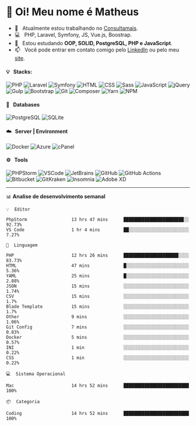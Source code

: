 # 👋 Oi! Meu nome é Matheus

- 🔭 &nbsp; Atualmente estou trabalhando no [Consultamais](https://consultamais.com.br/).
- 💻 &nbsp; PHP, Laravel, Symfony, JS, Vue.js, Boostrap.
- 🌱 &nbsp; Estou estudando **OOP, SOLID, PostgreSQL, PHP e JavaScript**.
- 📫 &nbsp; Você pode entrar em contato comigo pelo [LinkedIn](https://www.linkedin.com/in/matheuscamargoxavier/) ou pelo meu [site](https://matheuscamargo.co).

#### 💡 &nbsp; Stacks:
![PHP](https://img.shields.io/badge/-PHP-777BB4?&logo=php&logoColor=FFFFFF)
![Laravel](https://img.shields.io/badge/-Laravel-FF2D20?&logo=laravel&logoColor=FFFFFF)
![Symfony](https://img.shields.io/badge/-Symfony-000000?&logo=symfony&logoColor=FFFFFF)
![HTML](https://img.shields.io/badge/-HTML-E34F26?&logo=html5&logoColor=FFFFFF)
![CSS](https://img.shields.io/badge/-CSS-1572B6?&logo=css3&logoColor=FFFFFF)
![Sass](https://img.shields.io/badge/-Sass-CC6699?&logo=sass&logoColor=FFFFFF)
![JavaScript](https://img.shields.io/badge/-JavaScript-F7DF1E?&logo=javascript&logoColor=FFFFFF)
![jQuery](https://img.shields.io/badge/-jQuery-0769AD?&logo=jquery&logoColor=FFFFFF)
![Gulp](https://img.shields.io/badge/-Gulp-CF4647?&logo=gulp&logoColor=FFFFFF)
![Bootstrap](https://img.shields.io/badge/-Bootstrap-7952B3?&logo=bootstrap&logoColor=FFFFFF)
![Git](https://img.shields.io/badge/-Git-F05032?&logo=git&logoColor=FFFFFF)
![Composer](https://img.shields.io/badge/-Composer-885630?&logo=composer&logoColor=FFFFFF)
![Yarn](https://img.shields.io/badge/-Yarn-2C8EBB?&logo=yarn&logoColor=FFFFFF)
![NPM](https://img.shields.io/badge/-npm-CB3837?&logo=npm&logoColor=FFFFFF)

#### 💾 &nbsp; Databases
![PostgreSQL](https://img.shields.io/badge/-PostgreSQL-336791?&logo=PostgreSQL&logoColor=FFFFFF)
![SQLite](https://img.shields.io/badge/-SQLite-003B57?&logo=SQLite&logoColor=FFFFFF)

#### ☁️ &nbsp; Server | Environment
![Docker](https://img.shields.io/badge/-Docker-2496ED?&logo=docker&logoColor=FFFFFF)
![Azure](https://img.shields.io/badge/-Azure-0089D6?&logo=microsoft%20azure&logoColor=FFFFFF)
![cPanel](https://img.shields.io/badge/-cPanel-FF6C2C?&logo=cpanel&logoColor=FFFFFF)

#### ⚙️ &nbsp; Tools
![PHPStorm](https://img.shields.io/badge/-PHPStorm-000000?&logo=PHPStorm&logoColor=FFFFFF)
![VSCode](https://img.shields.io/badge/-VSCode-007ACC?&logo=Visual%20Studio%20Code&logoColor=FFFFFF) 
![JetBrains](https://img.shields.io/badge/-JetBrains-000000?&logo=jetbrains&logoColor=FFFFFF) 
![GitHub](https://img.shields.io/badge/-GitHub-181717?&logo=github&logoColor=FFFFFF) 
![GitHub Actions](https://img.shields.io/badge/-GitHub%20Actions-181717?&logo=GitHub%20Actions&logoColor=FFFFFF) 
![Bitbucket](https://img.shields.io/badge/-Bitbucket-0052CC?&logo=bitbucket&logoColor=FFFFFF)
![GitKraken](https://img.shields.io/badge/-GitKraken-179287?&logo=GitKraken&logoColor=FFFFFF)
![Insomnia](https://img.shields.io/badge/-Insomnia-5849BE?&logo=Insomnia&logoColor=FFFFFF)
![Adobe XD](https://img.shields.io/badge/-Adobe%20XD-FF61F6?&logo=adobe%20xd&logoColor=FFFFFF) 
_______

📊  **Analise de desenvolvimento semanal**
```text
💡  Editor

PhpStorm                 13 hrs 47 mins      ███████████████████████░░     92.73%
VS Code                  1 hr 4 mins         ██░░░░░░░░░░░░░░░░░░░░░░░      7.27%
```
```text
💬  Linguagem

PHP                      12 hrs 26 mins      █████████████████████░░░░     83.73%
HTML                     47 mins             █░░░░░░░░░░░░░░░░░░░░░░░░      5.36%
YAML                     25 mins             █░░░░░░░░░░░░░░░░░░░░░░░░      2.88%
JSON                     15 mins             ░░░░░░░░░░░░░░░░░░░░░░░░░      1.74%
CSV                      15 mins             ░░░░░░░░░░░░░░░░░░░░░░░░░       1.7%
Blade Template           15 mins             ░░░░░░░░░░░░░░░░░░░░░░░░░       1.7%
Other                    9 mins              ░░░░░░░░░░░░░░░░░░░░░░░░░      1.06%
Git Config               7 mins              ░░░░░░░░░░░░░░░░░░░░░░░░░      0.83%
Docker                   5 mins              ░░░░░░░░░░░░░░░░░░░░░░░░░      0.57%
INI                      1 min               ░░░░░░░░░░░░░░░░░░░░░░░░░      0.22%
CSS                      1 min               ░░░░░░░░░░░░░░░░░░░░░░░░░      0.22%
```
```text
💻  Sistema Operacional

Mac                      14 hrs 52 mins      █████████████████████████       100%
```
```text
📦  Categoria

Coding                   14 hrs 52 mins      █████████████████████████       100%
```

